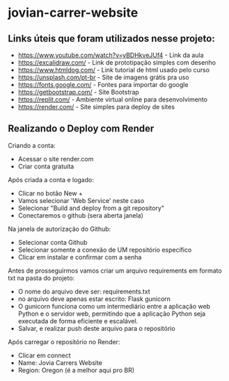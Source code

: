 # jovian-carrer-website

## Links úteis que foram utilizados nesse projeto:
- https://www.youtube.com/watch?v=yBDHkveJUf4 - Link da aula
- https://excalidraw.com/ - Link de prototipação simples com desenho
- https://www.htmldog.com/ - Link tutorial de html usado pelo curso
- https://unsplash.com/pt-br - Site de imagens grátis pra uso
- https://fonts.google.com/ - Fontes para importar do google
- https://getbootstrap.com/ - Site Bootstrap
- https://replit.com/ - Ambiente virtual online para desenvolvimento
- https://render.com/ - Site simples para deploy de sites

## Realizando o Deploy com Render

Criando a conta:
- Acessar o site render.com
- Criar conta gratuita

Após criada a conta e logado:
- Clicar no botão New +
- Vamos selecionar 'Web Service' neste caso
- Selecionar "Build and deploy from a git repository"
- Conectaremos o github (sera aberta janela)

Na janela de autorização do Github:
- Selecionar conta Github 
- Selecionar somente a conexão de UM repositório específico
- Clicar em instalar e confirmar com a senha

Antes de prosseguirmos vamos criar um arquivo requirements em formato txt na pasta do projeto:
- O nome do arquivo deve ser: requirements.txt
- no arquivo deve apenas estar escrito:
Flask
gunicorn
- O gunicorn funciona como um intermediário entre a aplicação web Python e o servidor web, permitindo que a aplicação Python seja executada de forma eficiente e escalável.
- Salvar, e realizar push deste arquivo para o repositório

Após carregar o repositório no Render:
- Clicar em connect
- Name: Jovia Carrers Website
- Region: Oregon (é a melhor aqui pro BR)



